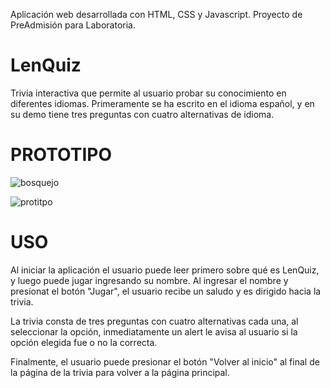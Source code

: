 Aplicación web desarrollada con HTML, CSS y Javascript. 
Proyecto de PreAdmisión para Laboratoria.

# LenQuiz

Trivia interactiva que permite al usuario probar su conocimiento en diferentes idiomas.
Primeramente se ha escrito en el idioma español, y en su demo tiene tres preguntas con cuatro alternativas de idioma. 

# PROTOTIPO
![bosquejo](https://user-images.githubusercontent.com/81347919/140450789-3347b0a4-6c32-4adc-bbc2-e50f1a83948d.jpeg)

![protitpo](https://user-images.githubusercontent.com/81347919/140527260-0ef80a94-03cf-4aac-95eb-0e784f3986bc.jpeg)


# USO 

Al iniciar la aplicación el usuario puede leer primero sobre qué es LenQuiz, y luego puede jugar ingresando su nombre. Al ingresar el nombre y presionat el botón "Jugar", el usuario recibe un saludo y es dirigido hacia la trivia.

La trivia consta de tres preguntas con cuatro alternativas cada una, al seleccionar la opción, inmediatamente un alert le avisa al usuario si la opción elegida fue o no la correcta.

Finalmente, el usuario puede presionar el botón "Volver al inicio" al final de la página de la trivia para volver a la página principal.